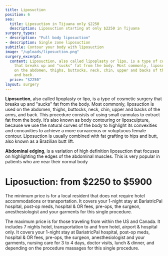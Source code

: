 ```yaml
---
title: Liposuction
position: 6
seo:
  title: Liposuction in Tijuana only $2250
  description: Liposuction starting at only $2250 in Tijuana
surgery_types:
- description: "​Full body liposuction"
- description: Single zone liposuction
subtitle: Contour your body with liposuction
image: "/uploads/liposuction.png"
surgery_excerpt:
  content: Liposuction, also called lipoplasty or lipo, is a type of cosmetic surgery
    that breaks up and "sucks" fat from the body. Most commonly, liposuction is used
    on the abdomen, thighs, buttocks, neck, chin, upper and backs of the arms, calves,
    and back.
  price: "$2250"
layout: surgery
---
```


**Liposuction**, also called lipoplasty or lipo, is a type of cosmetic surgery that breaks up and "sucks" fat from the body. Most commonly, liposuction is used on the abdomen, thighs, buttocks, neck, chin, upper and backs of the arms, and back. This procedure consists of using small cannulas to extract fat from the body. It’s also known as body contouring or liposculpture, because we use the natural curves of the body to highlight its convexities and concavities to achieve a more curvaceous or voluptuous female contour. Liposuction is usually combined with fat grafting to hips and butt, also known as a Brazilian butt lift.

**Abdominal edging**, is a variation of high definition liposuction that focuses on highlighting the edges of the abdominal muscles. This is very popular in patients who are near their normal body

<h1 class='u-textPrimary u-mt4 u-mb0'>
  <strong>Liposuction: from $2250 to $5900</strong>
</h1>

The minimum price is for a local resident that does not require hotel accommodations or transportation. It covers your 1-night stay at BariatricPal hospital, post-op meds, hospital & OR fees, pre-ops, the surgeon, anesthesiologist and your garments for this single procedure.

The maximum price is for those traveling from within the US and Canada. It includes 7 nights hotel, transportation to and from hotel, airport & hospital only. It covers your 1-night stay at BariatricPal hospital, post-op meds, hospital & OR fees, pre-ops, the surgeon, anesthesiologist and your garments, nursing care for 3 to 4 days, doctor visits, lunch & dinner, and depending on the procedure massages for this single procedure.
